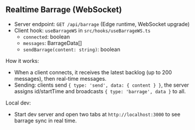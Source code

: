 ## Realtime Barrage (WebSocket)

- Server endpoint: `GET /api/barrage` (Edge runtime, WebSocket upgrade)
- Client hook: `useBarrageWS` in `src/hooks/useBarrageWS.ts`
	- `connected`: boolean
	- `messages`: BarrageData[]
	- `sendBarrage(content: string)`: boolean

How it works:

- When a client connects, it receives the latest backlog (up to 200 messages), then real-time messages.
- Sending: clients send `{ type: 'send', data: { content } }`, the server assigns id/startTime and broadcasts `{ type: 'barrage', data }` to all.

Local dev:

- Start dev server and open two tabs at `http://localhost:3000` to see barrage sync in real time.
